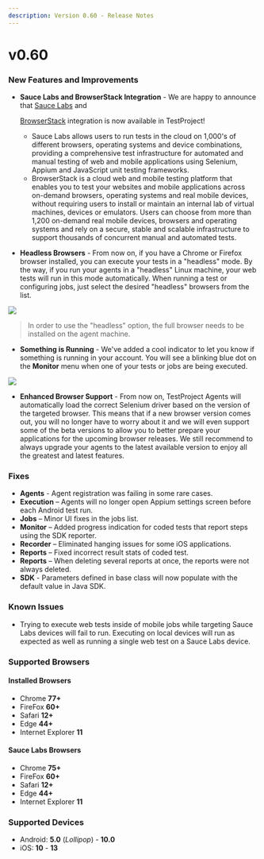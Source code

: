 ```yaml
---
description: Version 0.60 - Release Notes
---
```


# v0.60

### New Features and Improvements

* **Sauce Labs and BrowserStack Integration** - We are happy to announce that [Sauce Labs](https://saucelabs.com/) and 

  [BrowserStack](https://www.browserstack.com/) integration is now available in TestProject! 

  * Sauce Labs allows users to run tests in the cloud on 1,000's of different browsers, operating systems and device combinations, providing a comprehensive test infrastructure for automated and manual testing of web and mobile applications using Selenium, Appium and JavaScript unit testing frameworks. 
  * BrowserStack is a cloud web and mobile testing platform that enables you to test your websites and mobile applications across on-demand browsers, operating systems and real mobile devices, without requiring users to install or maintain an internal lab of virtual machines, devices or emulators. Users can choose from more than 1,200 on-demand real mobile devices, browsers and operating systems and rely on a secure, stable and scalable infrastructure to support thousands of concurrent manual and automated tests. 

* **Headless Browsers** - From now on, if you have a Chrome or Firefox browser installed, you can execute your tests in a "headless" mode. By the way, if you run your agents in a "headless" Linux machine, your web tests will run in this mode automatically. When running a test or configuring jobs, just select the desired "headless" browsers from the list.

![](https://storage-static.testproject.io/release-notes/0.60/headless-browsers.png)

> In order to use the "headless" option, the full browser needs to be installed on the agent machine.

* **Something is Running** - We've added a cool indicator to let you know if something is running in your account. You will see a blinking blue dot on the **Monitor** menu when one of your tests or jobs are being executed.

![](https://storage-static.testproject.io/release-notes/0.60/monitor-indicator.gif)

* **Enhanced Browser Support** - From now on, TestProject Agents will automatically load the correct Selenium driver based on the version of the targeted browser. This means that if a new browser version comes out, you will no longer have to worry about it and we will even support some of the beta versions to allow you to better prepare your applications for the upcoming browser releases. We still recommend to always upgrade your agents to the latest available version to enjoy all the greatest and latest features.

### Fixes

* **Agents** - Agent registration was failing in some rare cases.
* **Execution** – Agents will no longer open Appium settings screen before each Android test run.
* **Jobs** – Minor UI fixes in the jobs list.
* **Monitor** – Added progress indication for coded tests that report steps using the SDK reporter.
* **Recorder** – Eliminated hanging issues for some iOS applications.
* **Reports** – Fixed incorrect result stats of coded test.
* **Reports** – When deleting several reports at once, the reports were not always deleted.
* **SDK** - Parameters defined in base class will now populate with the default value in Java SDK.

### Known Issues

* Trying to execute web tests inside of mobile jobs while targeting Sauce Labs devices will fail to run. Executing on local devices will run as expected as well as running a single web test on a Sauce Labs device.

### Supported Browsers

#### Installed Browsers

* Chrome **77+**
* FireFox **60+**
* Safari **12+**
* Edge **44+**
* Internet Explorer **11**

#### Sauce Labs Browsers

* Chrome **75+**
* FireFox **60+**
* Safari **12+**
* Edge **44+**
* Internet Explorer **11**

### Supported Devices

* Android: **5.0** \(_Lollipop_\) - **10.0**
* iOS: **10** - **13**

